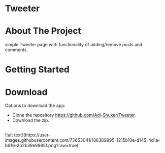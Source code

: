 # Tweeter

# About The Project

simple Tweeter page with functionality of adding/remove posts and comments.<br>

# Getting Started

# Download

Options to download the app: <br>

- Clone the repository https://github.com/Adi-Shuker/Tweeter.
- Download the zip.

<br>
![alt text](https://user-images.githubusercontent.com/73653041/186389995-1215b10e-d145-4d1a-b616-2b2b39e9985f.png?raw=true)
